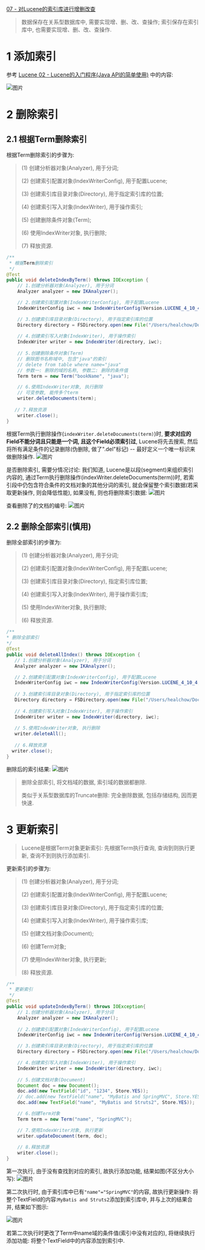 [07 - 对Lucene的索引库进行增删改查](https://www.cnblogs.com/shoufeng/p/9399728.html)



> 数据保存在关系型数据库中, 需要实现增、删、改、查操作; 索引保存在索引库中, 也需要实现增、删、改、查操作.

# 1  添加索引

参考 [Lucene 02 - Lucene的入门程序(Java API的简单使用)](https://www.cnblogs.com/shoufeng/p/9367789.html) 中的内容:

![图片](https://images2018.cnblogs.com/blog/1438655/201807/1438655-20180731233725702-1570320147.jpg)

# 2  删除索引

## 2.1  根据Term删除索引

根据Term删除索引的步骤为:

> (1) 创建分析器对象(Analyzer), 用于分词;
>
> (2) 创建索引配置对象(IndexWriterConfig), 用于配置Lucene;
>
> (3) 创建索引库目录对象(Directory), 用于指定索引库的位置;
>
> (4) 创建索引写入对象(IndexWriter), 用于操作索引;
>
> (5) 创建删除条件对象(Term);
>
> (6) 使用IndexWriter对象, 执行删除;
>
> (7) 释放资源.

```java
/**
 * 根据Term删除索引
 */
@Test
public void deleteIndexByTerm() throws IOException {
    // 1.创建分析器对象(Analyzer), 用于分词
    Analyzer analyzer = new IKAnalyzer(); 

    // 2.创建索引配置对象(IndexWriterConfig), 用于配置Lucene
    IndexWriterConfig iwc = new IndexWriterConfig(Version.LUCENE_4_10_4, analyzer);

    // 3.创建索引库目录对象(Directory), 用于指定索引库的位置
    Directory directory = FSDirectory.open(new File("/Users/healchow/Documents/index"));
    
    // 4.创建索引写入对象(IndexWriter), 用于操作索引
    IndexWriter writer = new IndexWriter(directory, iwc);
    
    // 5.创建删除条件对象(Term)
    // 删除图书名称域中, 包含"java"的索引
    // delete from table where name="java"
    // 参数一: 删除的域的名称, 参数二: 删除的条件值
    Term term = new Term("bookName", "java"); 

    // 6.使用IndexWriter对象, 执行删除
    // 可变参数, 能传多个term
    writer.deleteDocuments(term);
  
   // 7.释放资源
    writer.close();
}
```

根据Term执行删除操作(`indexWriter.deleteDocuments(term)`)时, **要求对应的Field不能分词且只能是一个词, 且这个Field必须索引过**, Lucene将先去搜索, 然后将所有满足条件的记录删除(伪删除, 做了".del"标记) -- 最好定义一个唯一标识来做删除操作.
 ![图片](https://images2018.cnblogs.com/blog/1438655/201807/1438655-20180731233905132-480067076.jpg)

是否删除索引, 需要分情况讨论: 我们知道, Lucene是以段(segment)来组织索引内容的,  通过Term执行删除操作(indexWriter.deleteDocuments(term))时,  若索引段中仍包含符合条件的文档对象的其他分词的索引, 就会保留整个索引数据(若采取更新操作, 则会降低性能), 如果没有, 则也将删除索引数据:
 ![图片](https://images2018.cnblogs.com/blog/1438655/201807/1438655-20180731233857746-963949999.jpg)

查看删除了的文档的编号:
 ![图片](https://images2018.cnblogs.com/blog/1438655/201807/1438655-20180731234057152-902287296.jpg)

## 2.2  删除全部索引(慎用)

删除全部索引的步骤为:

> (1) 创建分析器对象(Analyzer), 用于分词;
>
> (2) 创建索引配置对象(IndexWriterConfig), 用于配置Lucene;
>
> (3) 创建索引库目录对象(Directory), 指定索引库位置;
>
> (4) 创建索引写入对象(IndexWriter), 用于操作索引库;
>
> (5) 使用IndexWriter对象, 执行删除;
>
> (6) 释放资源.

```java
/**
* 删除全部索引
*/
@Test
public void deleteAllIndex() throws IOException {
   // 1.创建分析器对象(Analyzer), 用于分词
   Analyzer analyzer = new IKAnalyzer();

   // 2.创建索引配置对象(IndexWriterConfig), 用于配置Lucene
   IndexWriterConfig iwc = new IndexWriterConfig(Version.LUCENE_4_10_4, analyzer);
   
   // 3.创建索引库目录对象(Directory), 用于指定索引库的位置
   Directory directory = FSDirectory.open(new File("/Users/healchow/Documents/index"));
   
   // 4.创建索引写入对象(IndexWriter), 用于操作索引
   IndexWriter writer = new IndexWriter(directory, iwc);
   
   // 5.使用IndexWriter对象, 执行删除
   writer.deleteAll();
   
   // 6.释放资源
  writer.close();
}
```

删除后的索引结果:
 ![图片](https://images2018.cnblogs.com/blog/1438655/201807/1438655-20180731234113496-232488901.jpg)

> 删除全部索引, 将文档域的数据, 索引域的数据都删除.
>
> 类似于关系型数据库的Truncate删除: 完全删除数据, 包括存储结构, 因而更快速.

# 3  更新索引

> Lucene是根据Term对象更新索引: 先根据Term执行查询, 查询到则执行更新, 查询不到则执行添加索引.

更新索引的步骤为:

> (1) 创建分析器对象(Analyzer), 用于分词;
>
> (2) 创建索引配置对象(IndexWriterConfig), 用于配置Lucene;
>
> (3) 创建索引库目录对象(Directory), 用于指定索引库的位置;
>
> (4) 创建索引写入对象(IndexWriter), 用于操作索引库;
>
> (5) 创建文档对象(Document);
>
> (6) 创建Term对象;
>
> (7) 使用IndexWriter对象, 执行更新;
>
> (8) 释放资源.

```java
/**
 * 更新索引
 */
@Test
public void updateIndexByTerm() throws IOException{
    // 1.创建分析器对象(Analyzer), 用于分词
    Analyzer analyzer = new IKAnalyzer();
   
    // 2.创建索引配置对象(IndexWriterConfig), 用于配置Lucene
    IndexWriterConfig iwc = new IndexWriterConfig(Version.LUCENE_4_10_4, analyzer);   

    // 3.创建索引库目录对象(Directory), 用于指定索引库的位置
    Directory directory = FSDirectory.open(new File("/Users/healchow/Documents/index"));   

    // 4.创建索引写入对象(IndexWriter), 用于操作索引
    IndexWriter writer = new IndexWriter(directory, iwc);
 
    // 5.创建文档对象(Document)
    Document doc = new Document();
    doc.add(new TextField("id", "1234", Store.YES));
    // doc.add(new TextField("name", "MyBatis and SpringMVC", Store.YES));
    doc.add(new TextField("name", "MyBatis and Struts2", Store.YES)); 

    // 6.创建Term对象
    Term term = new Term("name", "SpringMVC"); 

    // 7.使用IndexWriter对象, 执行更新
    writer.updateDocument(term, doc);
   
    // 8.释放资源
    writer.close();
}
```

第一次执行, 由于没有查找到对应的索引, 故执行添加功能, 结果如图(不区分大小写):
 ![图片](https://images2018.cnblogs.com/blog/1438655/201807/1438655-20180731234129306-1488602472.jpg)

第二次执行时, 由于索引库中已有`"name"="SpringMVC"`的内容, 故执行更新操作: 将整个TextField的内容:`MyBatis and Struts2`添加到索引库中, 并与上次的结果合并, 结果如下图示:

![图片](https://images2018.cnblogs.com/blog/1438655/201807/1438655-20180731234143699-1293111662.jpg)

若第二次执行时更改了Term中name域的条件值(索引中没有对应的), 将继续执行添加功能: 将整个TextField中的内容添加到索引中.